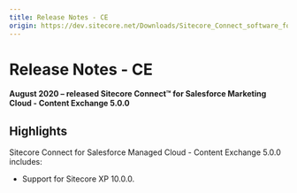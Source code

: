 ```yaml
---
title: Release Notes - CE
origin: https://dev.sitecore.net/Downloads/Sitecore_Connect_software_for_Salesforce_Marketing_Cloud/1x/Sitecore_Connect_software_for_Salesforce_Marketing_Cloud_50/Release_Notes_CE
---
```


# Release Notes - CE

**August 2020 – released Sitecore Connect™ for Salesforce Marketing Cloud - Content Exchange 5.0.0**

## Highlights

Sitecore Connect for Salesforce Managed Cloud - Content Exchange 5.0.0 includes:

-   ​​Support for Sitecore XP 10.0.0.